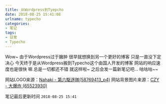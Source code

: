 ```yaml
---
title: 从Wordpress到Tyepcho
date: 2018-08-25 15:41:08
urlname: typecho
categories:
- 笔记
tags:
- 日常
- Typecho
---
```

Wow~
由于Wordpress过于臃肿 很早就想换到另一个更好的博客
只是一直没下定决心 今天终于是从Wordpress搬到Typecho这个由国人开发的博客
网站的响应速度也是很快
嘛 总是一切都还不错
就这样啦~ 之后会发一篇新笔记吧...
咕咕咕~~

网站LOGO来源：[Nahaki - 第六駆逐隊(58769413_p4)][1]
网站背景图片来源：[CZY - 大爆炸 (65523930)][2]


笔记最后更新时间 `2018-08-25 15:41`

[1]: https://www.pixiv.net/member_illust.php?mode=medium&illust_id=58769413
[2]: https://www.pixiv.net/member_illust.php?mode=medium&illust_id=65523930